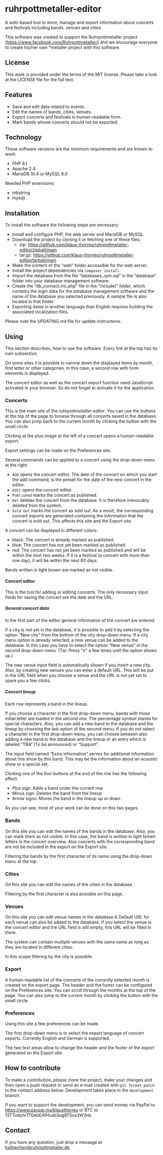 # ruhrpottmetaller-editor
A web-based tool to store, manage and export information about concerts and festivals
including bands. venues and cities.

This software was created to support the Ruhrpottmetaller project
(https://www.facebook.com/Ruhrpottmetaller/) and we encourage everyone to create his/her own
*metaller project with this software.

## License
This work is provided under the terms of the MIT license. Please take a look at the LICENSE file for the full text.

## Features
* Save and edit data related to events.
* Edit the names of bands, cities, venues.
* Export concerts and festivals in human-readable form.
* Mark bands whose concerts should not be exported.

## Technology
These software versions are the minimum requirements and are known to work:
* PHP 8.1
* Apache 2.4
* MariaDB 10.4 or MySQL 8.0

Needed PHP extensions:
* mbstring
* mysqli

## Installation
To install the software the following steps are necessary:
* Install and configure PHP, the web server and MariaDB or MySQL.
* Download the project by cloning it or fetching one of these files:
  * zip: https://github.com/klaus-thorres/ruhrpottmetaller-editor/zipball/main
  * tar.gz: https://github.com/klaus-thorres/ruhrpottmetaller-editor/tarball/main
* Make the content of the “web” folder accessible for the web server.
* Install the project dependencies via `composer install`.
* Import the database from the file “databases_rpm.sql” in the “database” folder
  into your database management software.
* Create the “db_connect.inc.php” file in the “include/” folder, which contains the
  login data for the database management software and the name of the database you
  selected previously. A sample file is also located in that folder.
* Exporting dates in another language than
English requires building the associated localization files.

Please note the UPDATING.md file for update instructions.

## Using
This section describes, how to use the software. Every link at the top has its own
subsection.

On some sites it is possible to narrow down the displayed items by month, first letter
or other categories. In this case, a second row with form elements is displayed.

The concert editor as well as the concert export function need JavaScript activated in
your browser. So do not forget to activate it for the application.

### Concerts
This is the main site of the *ruhrpottmetaller-editor*.
You can use the buttons at the top of the page to browse through all concerts saved in
the database. You can also jump back to the current month by clicking the button with
the small circle.

Clicking at the plus image at the left of a concert opens a human-readable export.

Export settings can be made on the Preferences site.

Several commands can be applied to a concert using the drop-down menu at the right:
* `Add` opens the concert editor. The date of the concert on which you start the add
  command, is the preset for the date of the new concert in the editor.
* `Edit` opens the concert editor.
* `Published` marks the concert as published.
* `Del` deletes the concert from the database. It is therefore irrevocably deleted from
  the system.
* `Sold Out` marks the concert as sold out. As a result, the corresponding concert exports are generated containing the
   information that the concert is sold out. This affects this site and the Export site.

A concert can be displayed in different colors:
* black: The concert is already marked as published.
* blue: The concert has not yet been marked as published.
* red: The concert has not yet been marked as published and will be within the next two
  weeks. If it is a festival (a concert with more than one day), it will be within the next 60 days.

Bands written in light brown are marked as not visible.

#### Concert editor
This is the tool for adding or editing concerts. The only necessary input fields for saving the concert are the date and
the URL.

##### General concert data
In the first part of the editor general information of the concert are entered.

If a city is not yet in the database, it is possible to add it by selecting the option “New city” from the bottom of the
city drop-down menu.  If a city menu option is already selected, a new venue can be added to the database. In this case
you have to select the option "New venue" in the second drop-down menu. (Tip: Press "n" a few times until the option
shows up.)

The new venue input field is automatically shown if you insert a new city.
Also, by creating new venues you can enter a default URL. This will be put in the URL
field when you choose a venue and the URL is not yet set to spare you a few clicks.

##### Concert lineup
Each row represents a band in the lineup.

If you choose a character in the first drop-down menu, bands with those initial letter are loaded in the second one. The
percentage symbol stands for special characters. Also, you can add a new band to the database and the lineup by choosing
the last option of the second menu. If you do not select a character in the first drop-down menu, you can choose between
also adding a new band to the database and the lineup or an entry which is labeled “TBA“ (To be announced) or “Support”.

The input field named “Extra information” serves for additional information about this show by this band. This may be
the information about an acoustic show or a special set.

Clicking one of the four buttons at the end of the row has the following effect:
* Plus sign: Adds a band under the current row
* Minus sign: Deletes the band from the lineup
* Arrow signs: Moves the band in the lineup up or down

As you can see, most of your work can be done on this two pages.

### Bands
On this site you can edit the names of the bands in the database.
Also, you can mark them as not visible. In this case, the band is written in light brown letters in the concert
overview. Also concerts with the corresponding band are not be included in the export on the Export site.

Filtering the bands by the first character of its name using the drop-down menu at the top.

### Cities
On this site you can edit the names of the cities in the database.

Filtering by the first character is also possible on this page.

### Venues
On this site you can edit venue names in the database.A Default URL for each venue can also be added to the database. If
you select the venue in the concert editor and the URL field is still empty, this URL will be filled in there.

The system can contain multiple venues with the same name as long as they are located in different cities.

In this scope filtering by the city is possible.

### Export
A human-readable list of the concerts of the currently selected month is created on the export page.
The header and the footer can be configured on the Preferences site.
You can scroll through the months at the top of the page. You can also jump to the current month by clicking the button
with the small circle.

### Preferences
Using this site a few preferences can be made.

The first drop-down menu is to select the export language of concert exports. Currently English and German is supported.

The two text areas allow to change the header and the footer of the export generated on the Export site.

## How to contribute
To make a contribution, please clone the project, make your changes and then open a push request or send an e-mail
created with `git format-patch` to the contact address below. Development takes place in the `development` branch.

If you want to support the development, you can send money via PayPal to https://www.paypal.me/klausthorres or BTC to
13TTodytvT7GebEAfHusb3ug87Sos3W3nk.

## Contact
If you have any question, just drop a message at halloechen@ruhrpottmetaller.de.
